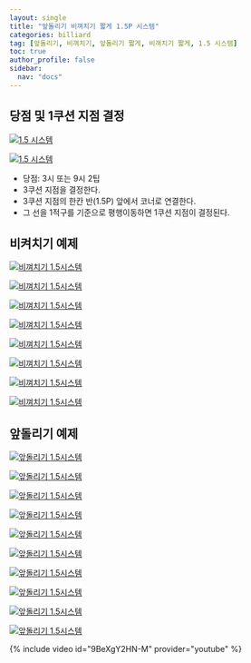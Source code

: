 ```yaml
---
layout: single
title: "앞돌리기 비껴치기 짧게 1.5P 시스템"
categories: billiard
tag: [앞돌리기, 비껴치기, 앞돌리기 짧게, 비껴치기 짧게, 1.5 시스템] 
toc: true
author_profile: false
sidebar:
  nav: "docs"
---
```


## 당점 및 1쿠션 지점 결정
[![1.5 시스템](/images/1.5시스템1.png)](/images/1.5시스템1.png)

[![1.5 시스템](/images/1.5시스템2.png)](/images/1.5시스템2.png)
- 당점: 3시 또는 9시 2팁
- 3쿠션 지점을 결정한다.
- 3쿠션 지점의 한칸 반(1.5P) 앞에서 코너로 연결한다.
- 그 선을 1적구를 기준으로 평행이동하면 1쿠션 지점이 결정된다.

## 비켜치기 예제
[![비껴치기 1.5시스템](/images/1.5_비껴치기_예시1-1.png)](/images/1.5_비껴치기_예시1-1.png)

[![비껴치기 1.5시스템](/images/1.5_비껴치기_예시1-2.png)](/images/1.5_비껴치기_예시1-2.png)

[![비껴치기 1.5시스템](/images/1.5_비껴치기_예시2-1.png)](/images/1.5_비껴치기_예시2-1.png)

[![비껴치기 1.5시스템](/images/1.5_비껴치기_예시2-2.png)](/images/1.5_비껴치기_예시2-2.png)

[![비껴치기 1.5시스템](/images/1.5_비껴치기_예시3-1.png)](/images/1.5_비껴치기_예시3-1.png)

[![비껴치기 1.5시스템](/images/1.5_비껴치기_예시3-2.png)](/images/1.5_비껴치기_예시3-2.png)

[![비껴치기 1.5시스템](/images/1.5_비껴치기_예시4-1.png)](/images/1.5_비껴치기_예시4-1.png)

[![비껴치기 1.5시스템](/images/1.5_비껴치기_예시4-2.png)](/images/1.5_비껴치기_예시4-2.png)

## 앞돌리기 예제

[![앞돌리기 1.5시스템](/images/1.5_앞돌리기_예시5-1.png)](/images/1.5_앞돌리기_예시5-1.png)

[![앞돌리기 1.5시스템](/images/1.5_앞돌리기_예시5-2.png)](/images/1.5_앞돌리기_예시5-2.png)

[![앞돌리기 1.5시스템](/images/1.5_앞돌리기_예시1-1.png)](/images/1.5_앞돌리기_예시1-1.png)

[![앞돌리기 1.5시스템](/images/1.5_앞돌리기_예시1-2.png)](/images/1.5_앞돌리기_예시1-2.png)

[![앞돌리기 1.5시스템](/images/1.5_앞돌리기_예시2-1.png)](/images/1.5_앞돌리기_예시2-1.png)

[![앞돌리기 1.5시스템](/images/1.5_앞돌리기_예시2-2.png)](/images/1.5_앞돌리기_예시2-2.png)

[![앞돌리기 1.5시스템](/images/1.5_앞돌리기_예시3-1.png)](/images/1.5_앞돌리기_예시3-1.png)

[![앞돌리기 1.5시스템](/images/1.5_앞돌리기_예시3-2.png)](/images/1.5_앞돌리기_예시3-2.png)

[![앞돌리기 1.5시스템](/images/1.5_앞돌리기_예시4-1.png)](/images/1.5_앞돌리기_예시4-1.png)

[![앞돌리기 1.5시스템](/images/1.5_앞돌리기_예시4-2.png)](/images/1.5_앞돌리기_예시4-2.png)


{% include video id="9BeXgY2HN-M" provider="youtube" %}

